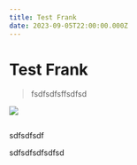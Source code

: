 ```yaml
---
title: Test Frank
date: 2023-09-05T22:00:00.000Z
---
```


# Test Frank

> fsdfsdfsffsdfsd

![](/uploads/Frank-Atos-2.PNG)

```javascript
```

sdfsdfsdf

sdfsdfsdfsdfsd
